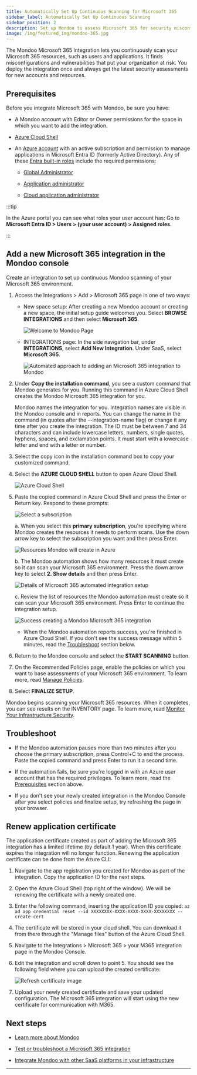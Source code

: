 ```yaml
---
title: Automatically Set Up Continuous Scanning for Microsoft 365
sidebar_label: Automatically Set Up Continuous Scanning
sidebar_position: 2
description: Set up Mondoo to assess Microsoft 365 for security misconfigurations.
image: /img/featured_img/mondoo-365.jpg
---
```


The Mondoo Microsoft 365 integration lets you continuously scan your Microsoft 365 resources, such as users and applications. It finds misconfigurations and vulnerabilities that put your organization at risk. You deploy the integration once and always get the latest security assessments for new accounts and resources.

## Prerequisites

Before you integrate Microsoft 365 with Mondoo, be sure you have:

- A Mondoo account with Editor or Owner permissions for the space in which you want to add the integration.

- [Azure Cloud Shell](https://learn.microsoft.com/en-us/azure/cloud-shell/overview)

- An [Azure account](https://azure.microsoft.com/free/?WT.mc_id=A261C142F) with an active subscription and permission to manage applications in Microsoft Entra ID (formerly Active Directory). Any of these [Entra built-in roles](https://learn.microsoft.com/en-us/azure/active-directory/roles/permissions-reference) include the required permissions:
  - [Global Administrator](https://learn.microsoft.com/en-us/azure/active-directory/roles/permissions-reference#global-administrator)

  - [Application administrator](https://learn.microsoft.com/en-us/azure/active-directory/roles/permissions-reference#application-administrator)

  - [Cloud application administrator](https://learn.microsoft.com/en-us/azure/active-directory/roles/permissions-reference#cloud-application-administrator)

:::tip

In the Azure portal you can see what roles your user account has: Go to **Microsoft Entra ID > Users > (your user account) > Assigned roles**.

:::

## Add a new Microsoft 365 integration in the Mondoo console

Create an integration to set up continuous Mondoo scanning of your Microsoft 365 environment.

1. Access the Integrations > Add > Microsoft 365 page in one of two ways:
   - New space setup: After creating a new Mondoo account or creating a new space, the initial setup guide welcomes you. Select **BROWSE INTEGRATIONS** and then select **Microsoft 365**.

     ![Welcome to Mondoo Page](/img/platform/start/welcome_to_mondoo.png)

   - INTEGRATIONS page: In the side navigation bar, under **INTEGRATIONS**, select **Add New Integration**. Under SaaS, select **Microsoft 365**.

     ![Automated approach to adding an Microsoft 365 integration to Mondoo](/img/platform/infra/saas/ms365/auto-int.png)

2. Under **Copy the installation command**, you see a custom command that Mondoo generates for you. Running this command in Azure Cloud Shell creates the Mondoo Microsoft 365 integration for you.

   Mondoo names the integration for you. Integration names are visible in the Mondoo console and in reports. You can change the name in the command (in quotes after the --integration-name flag) or change it any time after you create the integration. The ID must be between 7 and 34 characters and can include lowercase letters, numbers, single quotes, hyphens, spaces, and exclamation points. It must start with a lowercase letter and end with a letter or number.

3. Select the copy icon in the installation command box to copy your customized command.

4. Select the **AZURE CLOUD SHELL** button to open Azure Cloud Shell.

   ![Azure Cloud Shell](/img/platform/infra/saas/ms365/cloud-shell.png)

5. Paste the copied command in Azure Cloud Shell and press the Enter or Return key. Respond to these prompts:

   ![Select a subscription](/img/platform/infra/saas/ms365/select-sub.png)

   a. When you select this **primary subscription**, you're specifying where Mondoo creates the resources it needs to perform scans. Use the down arrow key to select the subscription you want and then press Enter.

   ![Resources Mondoo will create in Azure](/img/platform/infra/saas/ms365/resources.png)

   b. The Mondoo automation shows how many resources it must create so it can scan your Microsoft 365 environment. Press the down arrow key to select **2. Show details** and then press Enter.

   ![Details of Microsoft 365 automated integration setup](/img/platform/infra/saas/ms365/details.png)

   c. Review the list of resources the Mondoo automation must create so it can scan your Microsoft 365 environment. Press Enter to continue the integration setup.

   ![Success creating a Mondoo Microsoft 365 integration](/img/platform/infra/saas/ms365/success.png)
   - When the Mondoo automation reports success, you're finished in Azure Cloud Shell. If you don't see the success message within 5 minutes, read the [Troubleshoot](#troubleshoot) section below.

6. Return to the Mondoo console and select the **START SCANNING** button.

7. On the Recommended Policies page, enable the policies on which you want to base assessments of your Microsoft 365 environment. To learn more, read [Manage Policies](/platform/security/posture/policies/).

8. Select **FINALIZE SETUP**.

Mondoo begins scanning your Microsoft 365 resources. When it completes, you can see results on the INVENTORY page. To learn more, read [Monitor Your Infrastructure Security](/platform/security/posture/monitor/).

## Troubleshoot

- If the Mondoo automation pauses more than two minutes after you choose the primary subscription, press Control+C to end the process. Paste the copied command and press Enter to run it a second time.

- If the automation fails, be sure you're logged in with an Azure user account that has the required privileges. To learn more, read the [Prerequisites](#prerequisites) section above.

- If you don't see your newly created integration in the Mondoo Console after you select policies and finalize setup, try refreshing the page in your browser.

## Renew application certificate

The application certificate created as part of adding the Microsoft 365 integration has a limited lifetime (by default 1 year). When this certificate expires the integration will no longer function.
Renewing the application certificate can be done from the Azure CLI:

1. Navigate to the app registration you created for Mondoo as part of the integration. Copy the application ID for the next steps.

2. Open the Azure Cloud Shell (top right of the window). We will be renewing the certificate with a newly created one.

3. Enter the following command, inserting the application ID you copied: `az ad app credential reset --id XXXXXXXX-XXXX-XXXX-XXXX-XXXXXXXX --create-cert`

4. The certificate will be stored in your cloud shell. You can download it from there through the "Manage files" button of the Azure Cloud Shell.

5. Navigate to the Integrations > Microsoft 365 > your M365 integration page in the Mondoo Console.

6. Edit the integration and scroll down to point 5. You should see the following field where you can upload the created certificate:

   ![Refresh certificate image](/img/platform/infra/cloud/azure/refresh-app-cert.png)

7. Upload your newly created certificate and save your updated configuration. The Microsoft 365 integration will start using the new certificate for communication with M365.

## Next steps

- [Learn more about Mondoo](/platform/start/plat-what-is/)

- [Test or troubleshoot a Microsoft 365 integration](/platform/infra/saas/ms365/troubleshoot/)

- [Integrate Mondoo with other SaaS platforms in your infrastructure](/platform/infra/saas/overview/)

---
